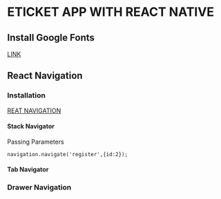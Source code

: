 # ETICKET APP WITH REACT NATIVE

## Install Google Fonts

[LINK](https://www.youtube.com/watch?v=LBmsecuEXNQ&ab_channel=DesignIntoCode)

## React Navigation

### Installation

[REAT NAVIGATION](https://reactnavigation.org/docs/getting-started)

#### Stack Navigator

Passing Parameters

```react
navigation.navigate('register',{id:2});
```

#### Tab Navigator

### Drawer Navigation

```

```
